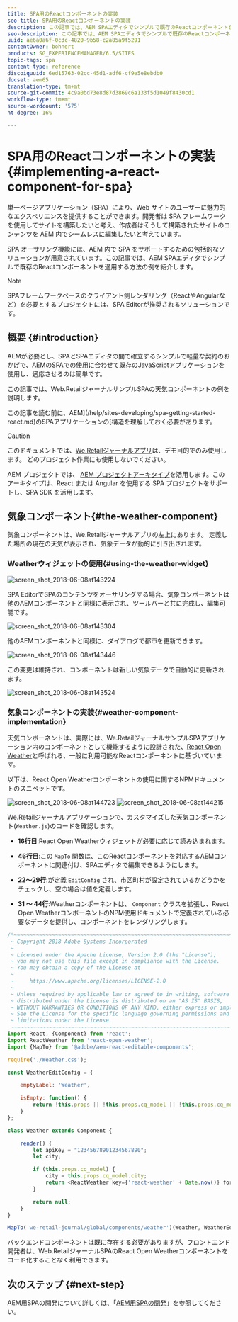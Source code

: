 ```yaml
---
title: SPA用のReactコンポーネントの実装
seo-title: SPA用のReactコンポーネントの実装
description: この記事では、AEM SPAエディタでシンプルで既存のReactコンポーネントを適用する方法の例を紹介します。
seo-description: この記事では、AEM SPAエディタでシンプルで既存のReactコンポーネントを適用する方法の例を紹介します。
uuid: ae6a0a6f-0c3c-4820-9b58-c2a85a9f5291
contentOwner: bohnert
products: SG_EXPERIENCEMANAGER/6.5/SITES
topic-tags: spa
content-type: reference
discoiquuid: 6ed15763-02cc-45d1-adf6-cf9e5e8ebdb0
docset: aem65
translation-type: tm+mt
source-git-commit: 4c9a0bd73e8d87d3869c6a133f5d1049f8430cd1
workflow-type: tm+mt
source-wordcount: '575'
ht-degree: 16%

---
```



# SPA用のReactコンポーネントの実装{#implementing-a-react-component-for-spa}

単一ページアプリケーション（SPA）により、Web サイトのユーザーに魅力的なエクスペリエンスを提供することができます。開発者は SPA フレームワークを使用してサイトを構築したいと考え、作成者はそうして構築されたサイトのコンテンツを AEM 内でシームレスに編集したいと考えています。

SPA オーサリング機能には、AEM 内で SPA をサポートするための包括的なソリューションが用意されています。この記事では、AEM SPAエディタでシンプルで既存のReactコンポーネントを適用する方法の例を紹介します。

>[!NOTE]
>
>SPAフレームワークベースのクライアント側レンダリング（ReactやAngularなど）を必要とするプロジェクトには、SPA Editorが推奨されるソリューションです。

## 概要 {#introduction}

AEMが必要とし、SPAとSPAエディタの間で確立するシンプルで軽量な契約のおかげで、AEMのSPAでの使用に合わせて既存のJavaScriptアプリケーションを使用し、適応させるのは簡単です。

この記事では、Web.RetailジャーナルサンプルSPAの天気コンポーネントの例を説明します。

この記事を読む前に、AEM](/help/sites-developing/spa-getting-started-react.md)のSPAアプリケーションの[構造を理解しておく必要があります。

>[!CAUTION]
>このドキュメントでは、[We.Retailジャーナルアプリ](https://github.com/Adobe-Marketing-Cloud/aem-sample-we-retail-journal)は、デモ目的でのみ使用します。 どのプロジェクト作業にも使用しないでください。
>
>AEM プロジェクトでは、 [AEM プロジェクトアーキタイプ](https://docs.adobe.com/content/help/ja-JP/experience-manager-core-components/using/developing/archetype/overview.html)を活用します。このアーキタイプは、React または Angular を使用する SPA プロジェクトをサポートし、SPA SDK を活用します。

## 気象コンポーネント{#the-weather-component}

気象コンポーネントは、We.Retailジャーナルアプリの左上にあります。 定義した場所の現在の天気が表示され、気象データが動的に引き出されます。

### Weatherウィジェットの使用{#using-the-weather-widget}

![screen_shot_2018-06-08at143224](assets/screen_shot_2018-06-08at143224.png)

SPA EditorでSPAのコンテンツをオーサリングする場合、気象コンポーネントは他のAEMコンポーネントと同様に表示され、ツールバーと共に完成し、編集可能です。

![screen_shot_2018-06-08at143304](assets/screen_shot_2018-06-08at143304.png)

他のAEMコンポーネントと同様に、ダイアログで都市を更新できます。

![screen_shot_2018-06-08at143446](assets/screen_shot_2018-06-08at143446.png)

この変更は維持され、コンポーネントは新しい気象データで自動的に更新されます。

![screen_shot_2018-06-08at143524](assets/screen_shot_2018-06-08at143524.png)

### 気象コンポーネントの実装{#weather-component-implementation}

天気コンポーネントは、実際には、We.RetailジャーナルサンプルSPAアプリケーション内のコンポーネントとして機能するように設計された、[React Open Weather](https://www.npmjs.com/package/react-open-weather)と呼ばれる、一般に利用可能なReactコンポーネントに基づいています。

以下は、React Open Weatherコンポーネントの使用に関するNPMドキュメントのスニペットです。

![screen_shot_2018-06-08at144723](assets/screen_shot_2018-06-08at144723.png) ![screen_shot_2018-06-08at144215](assets/screen_shot_2018-06-08at144215.png)

We.Retailジャーナルアプリケーションで、カスタマイズした天気コンポーネント(`Weather.js`)のコードを確認します。

* **16行目**:React Open Weatherウィジェットが必要に応じて読み込まれます。
* **46行目**:この `MapTo` 関数は、このReactコンポーネントを対応するAEMコンポーネントに関連付け、SPAエディタで編集できるようにします。

* **22～29行**:が定義 `EditConfig` され、市区町村が設定されているかどうかをチェックし、空の場合は値を定義します。

* **31 ～ 44行**:Weatherコンポーネントは、 `Component` クラスを拡張し、React Open WeatherコンポーネントのNPM使用ドキュメントで定義されている必要なデータを提供し、コンポーネントをレンダリングします。

```javascript
/*~~~~~~~~~~~~~~~~~~~~~~~~~~~~~~~~~~~~~~~~~~~~~~~~~~~~~~~~~~~~~~~~~~~~~~~~~~~~~~
 ~ Copyright 2018 Adobe Systems Incorporated
 ~
 ~ Licensed under the Apache License, Version 2.0 (the "License");
 ~ you may not use this file except in compliance with the License.
 ~ You may obtain a copy of the License at
 ~
 ~     https://www.apache.org/licenses/LICENSE-2.0
 ~
 ~ Unless required by applicable law or agreed to in writing, software
 ~ distributed under the License is distributed on an "AS IS" BASIS,
 ~ WITHOUT WARRANTIES OR CONDITIONS OF ANY KIND, either express or implied.
 ~ See the License for the specific language governing permissions and
 ~ limitations under the License.
 ~~~~~~~~~~~~~~~~~~~~~~~~~~~~~~~~~~~~~~~~~~~~~~~~~~~~~~~~~~~~~~~~~~~~~~~~~~~~~*/
import React, {Component} from 'react';
import ReactWeather from 'react-open-weather';
import {MapTo} from '@adobe/aem-react-editable-components';

require('./Weather.css');

const WeatherEditConfig = {

    emptyLabel: 'Weather',

    isEmpty: function() {
        return !this.props || !this.props.cq_model || !this.props.cq_model.city || this.props.cq_model.city.trim().length < 1;
    }
};

class Weather extends Component {

    render() {
        let apiKey = "12345678901234567890";
        let city;

        if (this.props.cq_model) {
            city = this.props.cq_model.city;
            return <ReactWeather key={'react-weather' + Date.now()} forecast="today" apikey={apiKey} type="city" city={city} />
        }

        return null;
    }
}

MapTo('we-retail-journal/global/components/weather')(Weather, WeatherEditConfig);
```

バックエンドコンポーネントは既に存在する必要がありますが、フロントエンド開発者は、Web.RetailジャーナルSPAのReact Open Weatherコンポーネントをコード化することなく利用できます。

## 次のステップ {#next-step}

AEM用SPAの開発について詳しくは、「[AEM用SPAの開発](/help/sites-developing/spa-architecture.md)」を参照してください。

